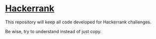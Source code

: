 # [Hackerrank](https://www.hackerrank.com)

This repository will keep all code developed for Hackerrank challenges.

Be wise, try to understand instead of just copy.
